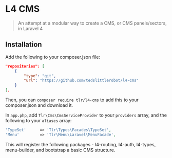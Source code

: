 L4 CMS
==========

> An attempt at a modular way to create a CMS, or CMS panels/sectors, in Laravel 4

## Installation

Add the following to your composer.json file:

```json
"repositories": [
    {
        "type": "git",
        "url": "https://github.com/tedslittlerobot/l4-cms"
    }
],
```

Then, you can `composer require tlr/l4-cms` to add this to your composer.json and download it.

In `app.php`, add `Tlr\Cms\CmsServiceProvider` to your `providers` array, and the following to your `aliases` array:

```php
'TypeSet'      => 'Tlr\Types\Facades\TypeSet',
'Menu'         => 'Tlr\Menu\Laravel\MenuFacade',
```

This will register the following packages - l4-routing, l4-auth, l4-types, menu-builder, and bootstrap a basic CMS structure.
